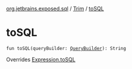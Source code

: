 [org.jetbrains.exposed.sql](../index.md) / [Trim](index.md) / [toSQL](.)

# toSQL

`fun toSQL(queryBuilder: `[`QueryBuilder`](../-query-builder/index.md)`): String`

Overrides [Expression.toSQL](../-expression/to-s-q-l.md)

